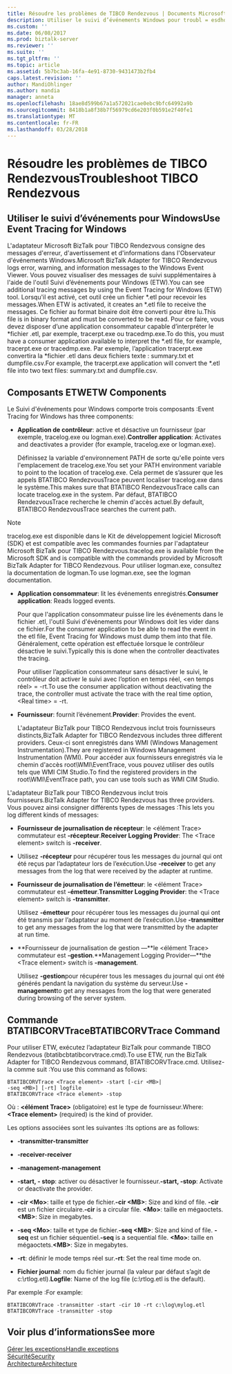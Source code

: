 ```yaml
---
title: Résoudre les problèmes de TIBCO Rendezvous | Documents Microsoft
description: Utiliser le suivi d’événements Windows pour troubl = esdhoot l’adaptateur Microsoft BizTalk pour TIBCO Rendezvous dans BizTalk Server
ms.custom: ''
ms.date: 06/08/2017
ms.prod: biztalk-server
ms.reviewer: ''
ms.suite: ''
ms.tgt_pltfrm: ''
ms.topic: article
ms.assetid: 5b7bc3ab-16fa-4e91-8730-9431473b2fb4
caps.latest.revision: ''
author: MandiOhlinger
ms.author: mandia
manager: anneta
ms.openlocfilehash: 18ae8d599b67a1a572021cae0ebc9bfc64992a9b
ms.sourcegitcommit: 8418b1a8f38b7f56979cd6e203f0b591e2f40fe1
ms.translationtype: MT
ms.contentlocale: fr-FR
ms.lasthandoff: 03/28/2018
---
```

# <a name="troubleshoot-tibco-rendezvous"></a><span data-ttu-id="1c609-103">Résoudre les problèmes de TIBCO Rendezvous</span><span class="sxs-lookup"><span data-stu-id="1c609-103">Troubleshoot TIBCO Rendezvous</span></span>
  
## <a name="use-event-tracing-for-windows"></a><span data-ttu-id="1c609-104">Utiliser le suivi d’événements pour Windows</span><span class="sxs-lookup"><span data-stu-id="1c609-104">Use Event Tracing for Windows</span></span>
<span data-ttu-id="1c609-105">L'adaptateur Microsoft BizTalk pour TIBCO Rendezvous consigne des messages d'erreur, d'avertissement et d'informations dans l'Observateur d'événements Windows.</span><span class="sxs-lookup"><span data-stu-id="1c609-105">Microsoft BizTalk Adapter for TIBCO Rendezvous logs error, warning, and information messages to the Windows Event Viewer.</span></span> <span data-ttu-id="1c609-106">Vous pouvez visualiser des messages de suivi supplémentaires à l'aide de l'outil Suivi d’événements pour Windows (ETW).</span><span class="sxs-lookup"><span data-stu-id="1c609-106">You can see additional tracing messages by using the Event Tracing for Windows (ETW) tool.</span></span> <span data-ttu-id="1c609-107">Lorsqu'il est activé, cet outil crée un fichier \*.etl pour recevoir les messages.</span><span class="sxs-lookup"><span data-stu-id="1c609-107">When ETW is activated, it creates an \*.etl file to receive the messages.</span></span> <span data-ttu-id="1c609-108">Ce fichier au format binaire doit être converti pour être lu.</span><span class="sxs-lookup"><span data-stu-id="1c609-108">This file is in binary format and must be converted to be read.</span></span> <span data-ttu-id="1c609-109">Pour ce faire, vous devez disposer d’une application consommateur capable d’interpréter le \*fichier .etl, par exemple, tracerpt.exe ou tracedmp.exe.</span><span class="sxs-lookup"><span data-stu-id="1c609-109">To do this, you must have a consumer application available to interpret the \*.etl file, for example, tracerpt.exe or tracedmp.exe.</span></span> <span data-ttu-id="1c609-110">Par exemple, l’application tracerpt.exe convertira la \*fichier .etl dans deux fichiers texte : summary.txt et dumpfile.csv.</span><span class="sxs-lookup"><span data-stu-id="1c609-110">For example, the tracerpt.exe application will convert the \*.etl file into two text files: summary.txt and dumpfile.csv.</span></span>  
  
## <a name="etw-components"></a><span data-ttu-id="1c609-111">Composants ETW</span><span class="sxs-lookup"><span data-stu-id="1c609-111">ETW Components</span></span>  
 <span data-ttu-id="1c609-112">Le Suivi d'événements pour Windows comporte trois composants :</span><span class="sxs-lookup"><span data-stu-id="1c609-112">Event Tracing for Windows has three components:</span></span>  
  
-   <span data-ttu-id="1c609-113">**Application de contrôleur**: active et désactive un fournisseur (par exemple, tracelog.exe ou logman.exe).</span><span class="sxs-lookup"><span data-stu-id="1c609-113">**Controller application**: Activates and deactivates a provider (for example, tracelog.exe or logman.exe).</span></span>  
  
     <span data-ttu-id="1c609-114">Définissez la variable d'environnement PATH de sorte qu'elle pointe vers l'emplacement de tracelog.exe.</span><span class="sxs-lookup"><span data-stu-id="1c609-114">You set your PATH environment variable to point to the location of tracelog.exe.</span></span> <span data-ttu-id="1c609-115">Cela permet de s’assurer que les appels BTATIBCO RendezvousTrace peuvent localiser tracelog.exe dans le système.</span><span class="sxs-lookup"><span data-stu-id="1c609-115">This makes sure that BTATIBCO RendezvousTrace calls can locate tracelog.exe in the system.</span></span> <span data-ttu-id="1c609-116">Par défaut, BTATIBCO RendezvousTrace recherche le chemin d'accès actuel.</span><span class="sxs-lookup"><span data-stu-id="1c609-116">By default, BTATIBCO RendezvousTrace searches the current path.</span></span>  
  
> [!NOTE]
>  <span data-ttu-id="1c609-117">tracelog.exe est disponible dans le Kit de développement logiciel Microsoft (SDK) et est compatible avec les commandes fournies par l'adaptateur Microsoft BizTalk pour TIBCO Rendezvous.</span><span class="sxs-lookup"><span data-stu-id="1c609-117">tracelog.exe is available from the Microsoft SDK and is compatible with the commands provided by Microsoft BizTalk Adapter for TIBCO Rendezvous.</span></span> <span data-ttu-id="1c609-118">Pour utiliser logman.exe, consultez la documentation de logman.</span><span class="sxs-lookup"><span data-stu-id="1c609-118">To use logman.exe, see the logman documentation.</span></span>  
  
-   <span data-ttu-id="1c609-119">**Application consommateur**: lit les événements enregistrés.</span><span class="sxs-lookup"><span data-stu-id="1c609-119">**Consumer application**: Reads logged events.</span></span>  
  
     <span data-ttu-id="1c609-120">Pour que l'application consommateur puisse lire les événements dans le fichier .etl, l'outil Suivi d'événements pour Windows doit les vider dans ce fichier.</span><span class="sxs-lookup"><span data-stu-id="1c609-120">For the consumer application to be able to read the event in the etl file, Event Tracing for Windows must dump them into that file.</span></span> <span data-ttu-id="1c609-121">Généralement, cette opération est effectuée lorsque le contrôleur désactive le suivi.</span><span class="sxs-lookup"><span data-stu-id="1c609-121">Typically this is done when the controller deactivates the tracing.</span></span>  
  
     <span data-ttu-id="1c609-122">Pour utiliser l’application consommateur sans désactiver le suivi, le contrôleur doit activer le suivi avec l’option en temps réel, \<en temps réel\> = -rt.</span><span class="sxs-lookup"><span data-stu-id="1c609-122">To use the consumer application without deactivating the trace, the controller must activate the trace with the real time option, \<Real time\> = -rt.</span></span>  
  
-   <span data-ttu-id="1c609-123">**Fournisseur**: fournit l’événement.</span><span class="sxs-lookup"><span data-stu-id="1c609-123">**Provider**: Provides the event.</span></span>  
  
     <span data-ttu-id="1c609-124">L'adaptateur BizTalk pour TIBCO Rendezvous inclut trois fournisseurs distincts,</span><span class="sxs-lookup"><span data-stu-id="1c609-124">BizTalk Adapter for TIBCO Rendezvous includes three different providers.</span></span> <span data-ttu-id="1c609-125">Ceux-ci sont enregistrés dans WMI (Windows Management Instrumentation).</span><span class="sxs-lookup"><span data-stu-id="1c609-125">They are registered in Windows Management Instrumentation (WMI).</span></span> <span data-ttu-id="1c609-126">Pour accéder aux fournisseurs enregistrés via le chemin d'accès root\WMI\EventTrace, vous pouvez utiliser des outils tels que WMI CIM Studio.</span><span class="sxs-lookup"><span data-stu-id="1c609-126">To find the registered providers in the root\WMI\EventTrace path, you can use tools such as WMI CIM Studio.</span></span>  
  
 <span data-ttu-id="1c609-127">L'adaptateur BizTalk pour TIBCO Rendezvous inclut trois fournisseurs.</span><span class="sxs-lookup"><span data-stu-id="1c609-127">BizTalk Adapter for TIBCO Rendezvous has three providers.</span></span> <span data-ttu-id="1c609-128">Vous pouvez ainsi consigner différents types de messages :</span><span class="sxs-lookup"><span data-stu-id="1c609-128">This lets you log different kinds of messages:</span></span>  
  
-   <span data-ttu-id="1c609-129">**Fournisseur de journalisation de récepteur**: le \<élément Trace\> commutateur est **-récepteur**.</span><span class="sxs-lookup"><span data-stu-id="1c609-129">**Receiver Logging Provider**: The \<Trace element\> switch is **-receiver**.</span></span>  
  
-   <span data-ttu-id="1c609-130">Utilisez **-récepteur** pour récupérer tous les messages du journal qui ont été reçus par l’adaptateur lors de l’exécution.</span><span class="sxs-lookup"><span data-stu-id="1c609-130">Use **-receiver** to get any messages from the log that were received by the adapter at runtime.</span></span>  
  
-   <span data-ttu-id="1c609-131">**Fournisseur de journalisation de l’émetteur**: le \<élément Trace\> commutateur est **-émetteur**.</span><span class="sxs-lookup"><span data-stu-id="1c609-131">**Transmitter Logging Provider**: the \<Trace element\> switch is **-transmitter**.</span></span>  
  
     <span data-ttu-id="1c609-132">Utilisez **-émetteur** pour récupérer tous les messages du journal qui ont été transmis par l’adaptateur au moment de l’exécution.</span><span class="sxs-lookup"><span data-stu-id="1c609-132">Use **-transmitter** to get any messages from the log that were transmitted by the adapter at run time.</span></span>  
  
-   <span data-ttu-id="1c609-133">**Fournisseur de journalisation de gestion —**le \<élément Trace\> commutateur est **-gestion**.</span><span class="sxs-lookup"><span data-stu-id="1c609-133">**Management Logging Provider—**the \<Trace element\> switch is **-management**.</span></span>  
  
     <span data-ttu-id="1c609-134">Utilisez **-gestion**pour récupérer tous les messages du journal qui ont été générés pendant la navigation du système du serveur.</span><span class="sxs-lookup"><span data-stu-id="1c609-134">Use **-management**to get any messages from the log that were generated during browsing of the server system.</span></span>  
  
## <a name="btatibcorvtrace-command"></a><span data-ttu-id="1c609-135">Commande BTATIBCORVTrace</span><span class="sxs-lookup"><span data-stu-id="1c609-135">BTATIBCORVTrace Command</span></span>  
 <span data-ttu-id="1c609-136">Pour utiliser ETW, exécutez l’adaptateur BizTalk pour commande TIBCO Rendezvous (btatibcbtatibcorvtrace.cmd).</span><span class="sxs-lookup"><span data-stu-id="1c609-136">To use ETW, run the BizTalk Adapter for TIBCO Rendezvous command, BTATIBCORVTrace.cmd.</span></span> <span data-ttu-id="1c609-137">Utilisez-la comme suit :</span><span class="sxs-lookup"><span data-stu-id="1c609-137">You use this command as follows:</span></span>  
  
```  
BTATIBCORVTrace <Trace element> -start [-cir <MB>|   
-seq <MB>] [-rt] logfile  
BTATIBCORVTrace <Trace element> -stop  
```  
  
 <span data-ttu-id="1c609-138">Où : **\<élément Trace\>** (obligatoire) est le type de fournisseur.</span><span class="sxs-lookup"><span data-stu-id="1c609-138">Where: **\<Trace element\>** (required) is the kind of provider.</span></span>  
  
 <span data-ttu-id="1c609-139">Les options associées sont les suivantes :</span><span class="sxs-lookup"><span data-stu-id="1c609-139">Its options are as follows:</span></span>  
  
-   <span data-ttu-id="1c609-140">**-transmitter**</span><span class="sxs-lookup"><span data-stu-id="1c609-140">**-transmitter**</span></span>  
  
-   <span data-ttu-id="1c609-141">**-receiver**</span><span class="sxs-lookup"><span data-stu-id="1c609-141">**-receiver**</span></span>  
  
-   <span data-ttu-id="1c609-142">**-management**</span><span class="sxs-lookup"><span data-stu-id="1c609-142">**-management**</span></span>  
  
-   <span data-ttu-id="1c609-143">**-start, - stop**: activer ou désactiver le fournisseur.</span><span class="sxs-lookup"><span data-stu-id="1c609-143">**-start, -stop**: Activate or deactivate the provider.</span></span>  
  
-   <span data-ttu-id="1c609-144">**-cir \<Mo\>**: taille et type de fichier.</span><span class="sxs-lookup"><span data-stu-id="1c609-144">**-cir \<MB\>**: Size and kind of file.</span></span> <span data-ttu-id="1c609-145">**-cir** est un fichier circulaire.</span><span class="sxs-lookup"><span data-stu-id="1c609-145">**-cir** is a circular file.</span></span> <span data-ttu-id="1c609-146">**\<Mo\>**: taille en mégaoctets.</span><span class="sxs-lookup"><span data-stu-id="1c609-146">**\<MB\>**: Size in megabytes.</span></span>  
  
-   <span data-ttu-id="1c609-147">**-seq \<Mo\>**: taille et type de fichier.</span><span class="sxs-lookup"><span data-stu-id="1c609-147">**-seq \<MB\>**: Size and kind of file.</span></span> <span data-ttu-id="1c609-148">**-seq** est un fichier séquentiel.</span><span class="sxs-lookup"><span data-stu-id="1c609-148">**-seq** is a sequential file.</span></span> <span data-ttu-id="1c609-149">**\<Mo\>**: taille en mégaoctets.</span><span class="sxs-lookup"><span data-stu-id="1c609-149">**\<MB\>**: Size in megabytes.</span></span>  
  
-   <span data-ttu-id="1c609-150">**-rt**: définir le mode temps réel sur.</span><span class="sxs-lookup"><span data-stu-id="1c609-150">**-rt**: Set the real time mode on.</span></span>  
  
-   <span data-ttu-id="1c609-151">**Fichier journal**: nom du fichier journal (la valeur par défaut s’agit de c:\rtlog.etl).</span><span class="sxs-lookup"><span data-stu-id="1c609-151">**Logfile**: Name of the log file (c:\rtlog.etl is the default).</span></span>  
  
 <span data-ttu-id="1c609-152">Par exemple :</span><span class="sxs-lookup"><span data-stu-id="1c609-152">For example:</span></span>  
  
```  
BTATIBCORVTrace -transmitter -start -cir 10 -rt c:\log\mylog.etl  
BTATIBCORVTrace -transmitter -stop  
```  
## <a name="see-more"></a><span data-ttu-id="1c609-153">Voir plus d’informations</span><span class="sxs-lookup"><span data-stu-id="1c609-153">See more</span></span>
[<span data-ttu-id="1c609-154">Gérer les exceptions</span><span class="sxs-lookup"><span data-stu-id="1c609-154">Handle exceptions</span></span>](../core/using-biztalk-server-exception-handling4.md)  
[<span data-ttu-id="1c609-155">Sécurité</span><span class="sxs-lookup"><span data-stu-id="1c609-155">Security</span></span>](../core/security-in-biztalk-adapter-for-tibco-rendezvous.md)  
[<span data-ttu-id="1c609-156">Architecture</span><span class="sxs-lookup"><span data-stu-id="1c609-156">Architecture</span></span>](../core/architecture-of-biztalk-adapter-for-tibco-rendezvous.md)